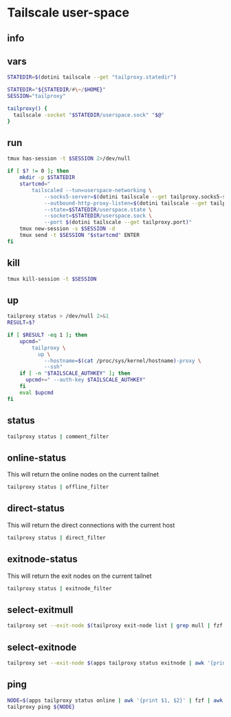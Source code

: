 # Tailscale user-space

## info

## vars
```sh
STATEDIR=$(dotini tailscale --get "tailproxy.statedir")

STATEDIR="${STATEDIR/#\~/$HOME}"
SESSION="tailproxy"

tailproxy() {
  tailscale -socket "$STATEDIR/userspace.sock" "$@"
}
```

## run
```sh
tmux has-session -t $SESSION 2>/dev/null

if [ $? != 0 ]; then
    mkdir -p $STATEDIR
    startcmd="
        tailscaled --tun=userspace-networking \
            --socks5-server=$(dotini tailscale --get tailproxy.socks5-server) \
            --outbound-http-proxy-listen=$(dotini tailscale --get tailproxy.outbound-http-proxy-listen) \
            --state=$STATEDIR/userspace.state \
            --socket=$STATEDIR/userspace.sock \
            --port $(dotini tailscale --get tailproxy.port)"
    tmux new-session -s $SESSION -d
    tmux send -t $SESSION "$startcmd" ENTER
fi
```

## kill
```sh
tmux kill-session -t $SESSION
```

## up
```sh
tailproxy status > /dev/null 2>&1
RESULT=$?

if [ $RESULT -eq 1 ]; then
    upcmd="
        tailproxy \
          up \
            --hostname=$(cat /proc/sys/kernel/hostname)-proxy \
            --ssh"
    if [ -n "$TAILSCALE_AUTHKEY" ]; then
      upcmd+=" --auth-key $TAILSCALE_AUTHKEY"
    fi
    eval $upcmd
fi
```

## status
```sh
tailproxy status | comment_filter
```

## online-status
This will return the online nodes on the current tailnet

```sh
tailproxy status | offline_filter
```

## direct-status
This will return the direct connections with the current host

```sh
tailproxy status | direct_filter
```

## exitnode-status
This will return the exit nodes on the current tailnet

```sh
tailproxy status | exitnode_filter
```

## select-exitmull
```sh
tailproxy set --exit-node $(tailproxy exit-node list | grep mull | fzf | awk '{print $2}')
```

## select-exitnode
```sh
tailproxy set --exit-node $(apps tailproxy status exitnode | awk '{print $2}' | fzf)
```

## ping
```sh
NODE=$(apps tailproxy status online | awk '{print $1, $2}' | fzf | awk '{print  $1}')
tailproxy ping ${NODE}
```



